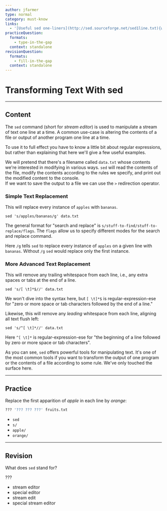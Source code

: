 ```yaml
---
author: jfarmer
type: normal
category: must-know
links:
  - '[Useful sed one-liners](http://sed.sourceforge.net/sed1line.txt){website}'
practiceQuestion:
  formats:
    - type-in-the-gap
  context: standalone
revisionQuestion:
  formats:
    - fill-in-the-gap
  context: standalone
---
```


# Transforming Text With sed


---

## Content

The `sed` command (short for *stream editor*) is used to manipulate a stream of text one line at a time.  A common use-case is altering the contents of a file or output of another program one line at a time.

To use it to full effect you have to know a little bit about regular expressions, but rather than explaining that here we'll give a few useful examples.

We will pretend that there's a filename called `data.txt` whose contents we're interested in modifying in various ways.  `sed` will read the contents of the file, modify the contents according to the rules we specify, and print out the modified content to the console.  
If we want to save the output to a file we can use the `>` redirection operator.

### Simple Text Replacement

This will replace every instance of `apples` with `bananas`.

```shell
sed 's/apples/bananas/g' data.txt
```

The general format for "search and replace" is `s/stuff-to-find/stuff-to-replace/flags`.  The `flags` allow us to specify different modes for the search and replace command.

Here `/g` tells `sed` to replace every instance of `apples` on a given line with `bananas`.  Without `/g` `sed` would replace only the first instance.

### More Advanced Text Replacement

This will remove any trailing whitespace from each line, i.e., any extra spaces or tabs at the end of a line.

```shell
sed 's/[ \t]*$//' data.txt
```

We won't dive into the syntax here, but `[ \t]*$` is regular-expression-ese for "zero or more space or tab characters followed by the end of a line."

Likewise, this will remove any *leading* whitespace from each line, aligning all text flush left:

```shell
sed 's/^[ \t]*//' data.txt
```

Here `^[ \t]*` is regular-expression-ese for "the beginning of a line followed by zero or more space or tab characters".

As you can see, `sed` offers powerful tools for manipulating text.  It's one of the most common tools if you want to transform the output of one program or the contents of a file according to some rule.  We've only touched the surface here.


---

## Practice

Replace the first apparition of *apple* in each line by *orange*:

```bash
??? '??? ??? ???' fruits.txt
```

- `sed`
- `s/`
- `apple/`
- `orange/`


---

## Revision

What does `sed` stand for? 

???

- stream editor
- special editor
- stream edit
- special stream editor
